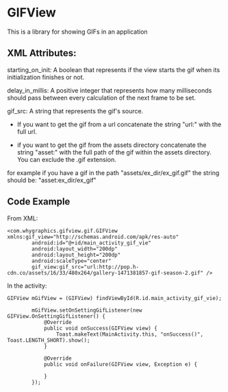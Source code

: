 # GIFView
This is a library for showing GIFs in an application

## XML Attributes:
 
 starting_on_init:
 A boolean that represents if the view starts the gif
 when its initialization finishes or not.
 
 
 delay_in_millis:
 A positive integer that represents how many milliseconds
 should pass between every calculation of the next frame to be set.
 
 gif_src:
 A string that represents the gif's source.
 
 - If you want to get the gif from a url
 concatenate the string "url:" with the full url.
 
 - if you want to get the gif from the assets directory
 concatenate the string "asset:" with the full path of the gif
 within the assets directory. You can exclude the .gif extension.
 
 for example if you have a gif in the path "assets/ex_dir/ex_gif.gif"
 the string should be: "asset:ex_dir/ex_gif"

## Code Example

From XML:
```
<com.whygraphics.gifview.gif.GIFView xmlns:gif_view="http://schemas.android.com/apk/res-auto"
        android:id="@+id/main_activity_gif_vie"
        android:layout_width="200dp"
        android:layout_height="200dp"
        android:scaleType="center"
        gif_view:gif_src="url:http://pop.h-cdn.co/assets/16/33/480x264/gallery-1471381857-gif-season-2.gif" />
```

In the activity:
```
GIFView mGifView = (GIFView) findViewById(R.id.main_activity_gif_vie);
        
        mGifView.setOnSettingGifListener(new GIFView.OnSettingGifListener() {
            @Override
            public void onSuccess(GIFView view) {
                Toast.makeText(MainActivity.this, "onSuccess()", Toast.LENGTH_SHORT).show();
            }

            @Override
            public void onFailure(GIFView view, Exception e) {

            }
        });
```
